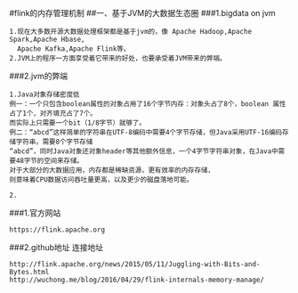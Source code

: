 #flink的内存管理机制
##一、基于JVM的大数据生态圈
###1.bigdata on jvm
```
1.现在大多数开源大数据处理框架都是基于jvm的，像 Apache Hadoop,Apache Spark,Apache Hbase,
  Apache Kafka,Apache Flink等。
2.JVM上的程序一方面享受着它带来的好处，也要承受着JVM带来的弊端。
```
###2.jvm的弊端
```
1.Java对象存储密度低
例一：一个只包含boolean属性的对象占用了16个字节内存：对象头占了8个，boolean 属性占了1个，对齐填充占了7个。
而实际上只需要一个bit（1/8字节）就够了。
例二：“abcd”这样简单的字符串在UTF-8编码中需要4个字节存储，但Java采用UTF-16编码存储字符串，需要8个字节存储
“abcd”，同时Java对象还对象header等其他额外信息，一个4字节字符串对象，在Java中需要48字节的空间来存储。
对于大部分的大数据应用，内存都是稀缺资源，更有效率的内存存储，
则意味着CPU数据访问吞吐量更高，以及更少的磁盘落地可能。

2.
```


###1.官方网站
```
https://flink.apache.org
```

###2.github地址
连接地址
```
http://flink.apache.org/news/2015/05/11/Juggling-with-Bits-and-Bytes.html
http://wuchong.me/blog/2016/04/29/flink-internals-memory-manage/
```
